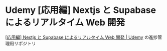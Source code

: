 # Udemy [応用編] Nextjs と Supabase によるリアルタイム Web 開発

[[応用編] Nextjs と Supabase によるリアルタイム Web 開発 | Udemy](https://www.udemy.com/course/nextjs-supabase/) の進捗管理用リポジトリ
